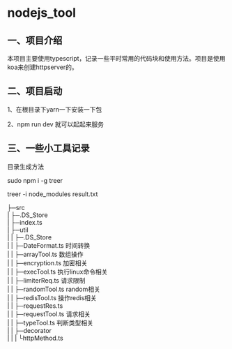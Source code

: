# nodejs_tool

## 一、项目介绍

​	本项目主要使用typescript，记录一些平时常用的代码块和使用方法。项目是使用koa来创建httpserver的。

## 二、项目启动

1、在根目录下yarn一下安装一下包

2、npm run dev 就可以起起来服务



## 三、一些小工具记录

目录生成方法

sudo npm i -g treer

treer -i node_modules  result.txt

├─src  
|  ├─.DS_Store  
|  ├─index.ts  
|  ├─util  
|  |  ├─.DS_Store  
|  |  ├─DateFormat.ts 时间转换  
|  |  ├─arrayTool.ts  数组操作  
|  |  ├─encryption.ts 加密相关  
|  |  ├─execTool.ts 执行linux命令相关  
|  |  ├─limiterReq.ts 请求限制  
|  |  ├─randomTool.ts random相关  
|  |  ├─redisTool.ts 操作redis相关  
|  |  ├─requestRes.ts   
|  |  ├─requestTool.ts 请求相关  
|  |  ├─typeTool.ts 判断类型相关  
|  |  ├─decorator  
|  |  |     └httpMethod.ts  
